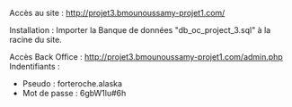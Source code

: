 ﻿Accès au site : http://projet3.bmounoussamy-projet1.com/

Installation : Importer la Banque de données "db_oc_project_3.sql" à la racine du site.

Accès Back Office : http://projet3.bmounoussamy-projet1.com/admin.php
Indentifiants :
 - Pseudo : forteroche.alaska
 - Mot de passe : 6gbW1lu#6h

